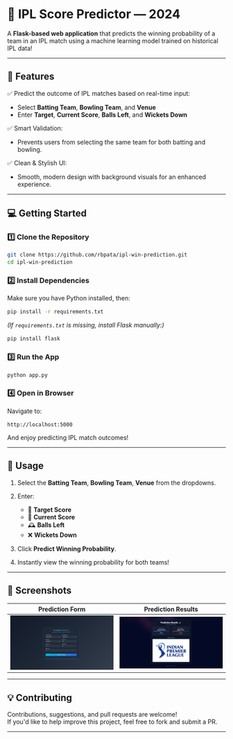 # 🏏 IPL Score Predictor — 2024

A **Flask-based web application** that predicts the winning probability of a team in an IPL match using a machine learning model trained on historical IPL data!

---

## 🚀 Features

✅ Predict the outcome of IPL matches based on real-time input:  
- Select **Batting Team**, **Bowling Team**, and **Venue**  
- Enter **Target**, **Current Score**, **Balls Left**, and **Wickets Down**

✅ Smart Validation:  
- Prevents users from selecting the same team for both batting and bowling.

✅ Clean & Stylish UI:  
- Smooth, modern design with background visuals for an enhanced experience.

---

## 💻 Getting Started

### 1️⃣ Clone the Repository

```bash
git clone https://github.com/rbpata/ipl-win-prediction.git
cd ipl-win-prediction
```

### 2️⃣ Install Dependencies

Make sure you have Python installed, then:

```bash
pip install -r requirements.txt
```

*(If `requirements.txt` is missing, install Flask manually:)*

```bash
pip install flask
```

### 3️⃣ Run the App

```bash
python app.py
```

### 4️⃣ Open in Browser

Navigate to:

```
http://localhost:5000
```

And enjoy predicting IPL match outcomes!

---

## 🧠 Usage

1. Select the **Batting Team**, **Bowling Team**, **Venue** from the dropdowns.
2. Enter:
   - 🎯 **Target Score**
   - 🏏 **Current Score**
   - 🕰️ **Balls Left**
   - ❌ **Wickets Down**

3. Click **Predict Winning Probability**.

4. Instantly view the winning probability for both teams!

---

## 📸 Screenshots

| Prediction Form | Prediction Results |
|-----------------|---------------------|
| ![Form Screenshot](https://raw.githubusercontent.com/rbpata/ipl-win-prediction/main/static/1.png) | ![Results Screenshot](https://raw.githubusercontent.com/rbpata/ipl-win-prediction/main/static/2.png) |

---

## 💡 Contributing

Contributions, suggestions, and pull requests are welcome!  
If you'd like to help improve this project, feel free to fork and submit a PR.

---

